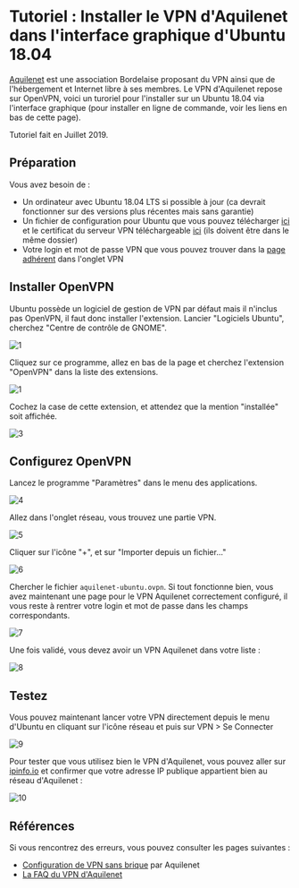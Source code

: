 # Tutoriel : Installer le VPN d'Aquilenet dans l'interface graphique d'Ubuntu 18.04

[Aquilenet](https://www.aquilenet.fr/) est une association Bordelaise proposant du VPN ainsi que de l'hébergement et Internet libre à ses membres. Le VPN d'Aquilenet repose sur OpenVPN, voici un turoriel pour l'installer sur un Ubuntu 18.04 via l'interface graphique (pour installer en ligne de commande, voir les liens en bas de cette page).

Tutoriel fait en Juillet 2019.

## Préparation

Vous avez besoin de :
* Un ordinateur avec Ubuntu 18.04 LTS si possible à jour (ca devrait fonctionner sur des versions plus récentes mais sans garantie)
* Un fichier de configuration pour Ubuntu que vous pouvez télécharger [ici](https://raw.githubusercontent.com/Te-k/random/master/data/aquilenet-ubuntu.ovpn) et le certificat du serveur VPN téléchargeable [ici](https://atelier.aquilenet.fr/attachments/download/367/ca.crt) (ils doivent être dans le même dossier)
* Votre login et mot de passe VPN que vous pouvez trouver dans la [page adhérent](https://adherents.aquilenet.fr/vpn.php) dans l'onglet VPN

## Installer OpenVPN

Ubuntu possède un logiciel de gestion de VPN par défaut mais il n'inclus pas OpenVPN, il faut donc installer l'extension. Lancier "Logiciels Ubuntu",  cherchez "Centre de contrôle de GNOME".

![1](img/vpn/1.png)

Cliquez sur ce programme, allez en bas de la page et cherchez l'extension "OpenVPN" dans la liste des extensions.

![1](img/vpn/2.png)

Cochez la case de cette extension, et attendez que la mention "installée" soit affichée.

![3](img/vpn/3.png)

## Configurez OpenVPN

Lancez le programme "Paramètres" dans le menu des applications.

![4](img/vpn/4.png)

Allez dans l'onglet réseau, vous trouvez une partie VPN.

![5](img/vpn/5.png)

Cliquer sur l'icône "+", et sur "Importer depuis un fichier..."

![6](img/vpn/6.png)

Chercher le fichier `aquilenet-ubuntu.ovpn`. Si tout fonctionne bien, vous avez maintenant une page pour le VPN Aquilenet correctement configuré, il vous reste à rentrer votre login et mot de passe dans les champs correspondants.

![7](img/vpn/7.png)

Une fois validé, vous devez avoir un VPN Aquilenet dans votre liste :

![8](img/vpn/8.png)

## Testez

Vous pouvez maintenant lancer votre VPN directement depuis le menu d'Ubuntu en cliquant sur l'icône réseau et puis sur VPN > Se Connecter

![9](img/vpn/9.png)

Pour tester que vous utilisez bien le VPN d'Aquilenet, vous pouvez aller sur [ipinfo.io](https://ipinfo.io/) et confirmer que votre adresse IP publique appartient bien au réseau d'Aquilenet :

![10](img/vpn/10.png)

## Références

Si vous rencontrez des erreurs, vous pouvez consulter les pages suivantes :

* [Configuration de VPN sans brique](https://atelier.aquilenet.fr/projects/aquilenet/wiki/Configuration_VPN_sans_brique) par Aquilenet
* [La FAQ du VPN d'Aquilenet](https://www.aquilenet.fr/vpn/)


